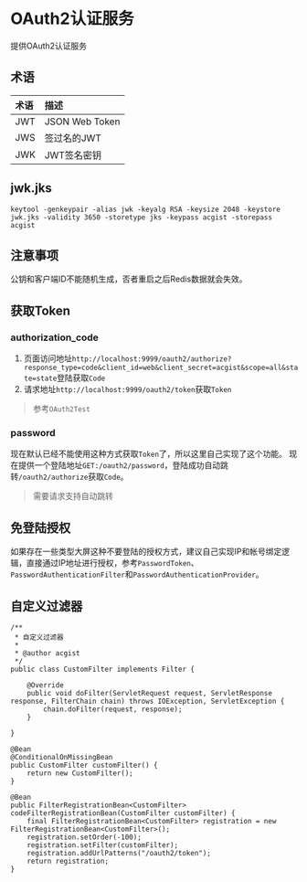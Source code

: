 # OAuth2认证服务

提供OAuth2认证服务

## 术语

|术语|描述|
|:-|:-|
|JWT|JSON Web Token|
|JWS|签过名的JWT|
|JWK|JWT签名密钥|

## jwk.jks

```
keytool -genkeypair -alias jwk -keyalg RSA -keysize 2048 -keystore jwk.jks -validity 3650 -storetype jks -keypass acgist -storepass acgist
```

## 注意事项

公钥和客户端ID不能随机生成，否者重启之后Redis数据就会失效。

## 获取Token

### authorization_code

1. 页面访问地址`http://localhost:9999/oauth2/authorize?response_type=code&client_id=web&client_secret=acgist&scope=all&state=state`登陆获取`Code`
2. 请求地址`http://localhost:9999/oauth2/token`获取`Token`

> 参考`OAuth2Test`

### password

现在默认已经不能使用这种方式获取`Token`了，所以这里自己实现了这个功能。
现在提供一个登陆地址`GET:/oauth2/password`，登陆成功自动跳转`/oauth2/authorize`获取`Code`。

> 需要请求支持自动跳转

## 免登陆授权

如果存在一些类型大屏这种不要登陆的授权方式，建议自己实现IP和帐号绑定逻辑，直接通过IP地址进行授权，参考`PasswordToken`、`PasswordAuthenticationFilter`和`PasswordAuthenticationProvider`。

## 自定义过滤器

```
/**
 * 自定义过滤器
 * 
 * @author acgist
 */
public class CustomFilter implements Filter {

	@Override
	public void doFilter(ServletRequest request, ServletResponse response, FilterChain chain) throws IOException, ServletException {
		chain.doFilter(request, response);
	}
	
}

@Bean
@ConditionalOnMissingBean
public CustomFilter customFilter() {
	return new CustomFilter();
}

@Bean
public FilterRegistrationBean<CustomFilter> codeFilterRegistrationBean(CustomFilter customFilter) {
	final FilterRegistrationBean<CustomFilter> registration = new FilterRegistrationBean<CustomFilter>();
	registration.setOrder(-100);
	registration.setFilter(customFilter);
	registration.addUrlPatterns("/oauth2/token");
	return registration;
}
```